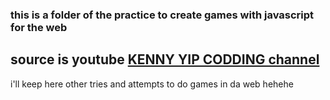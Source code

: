 ### this is a folder of the practice to create games with javascript for the web
## source is youtube [KENNY YIP CODDING channel](https://www.youtube.com/%40KennyYipCoding)
i'll keep here other tries and attempts to do games in da web hehehe
